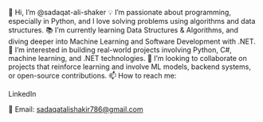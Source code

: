 👋 Hi, I’m @sadaqat-ali-shaker
💡 I’m passionate about programming, especially in Python, and I love solving problems using algorithms and data structures.
📚 I’m currently learning Data Structures & Algorithms, and diving deeper into Machine Learning and Software Development with .NET.
🚀 I’m interested in building real-world projects involving Python, C#, machine learning, and .NET technologies.
🤝 I’m looking to collaborate on projects that reinforce learning and involve ML models, backend systems, or open-source contributions.
📫 How to reach me:

LinkedIn

📧 Email: sadaqatalishakir786@gmail.com

